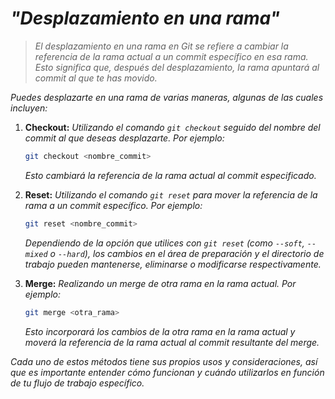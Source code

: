 <!-- Autor: Daniel Benjamin Perez Morales -->
<!-- GitHub: https://github.com/DanielPerezMoralesDev13 -->
<!-- Correo electrónico: danielperezdev@proton.me -->

# ***"Desplazamiento en una rama"***

> *El desplazamiento en una rama en Git se refiere a cambiar la referencia de la rama actual a un commit específico en esa rama. Esto significa que, después del desplazamiento, la rama apuntará al commit al que te has movido.*

*Puedes desplazarte en una rama de varias maneras, algunas de las cuales incluyen:*

1. **Checkout:** *Utilizando el comando `git checkout` seguido del nombre del commit al que deseas desplazarte. Por ejemplo:*

   ```bash
   git checkout <nombre_commit>
   ```

   *Esto cambiará la referencia de la rama actual al commit especificado.*

2. **Reset:** *Utilizando el comando `git reset` para mover la referencia de la rama a un commit específico. Por ejemplo:*

   ```bash
   git reset <nombre_commit>
   ```

   *Dependiendo de la opción que utilices con `git reset` (como `--soft`, `--mixed` o `--hard`), los cambios en el área de preparación y el directorio de trabajo pueden mantenerse, eliminarse o modificarse respectivamente.*

3. **Merge:** *Realizando un merge de otra rama en la rama actual. Por ejemplo:*

   ```bash
   git merge <otra_rama>
   ```

   *Esto incorporará los cambios de la otra rama en la rama actual y moverá la referencia de la rama actual al commit resultante del merge.*

*Cada uno de estos métodos tiene sus propios usos y consideraciones, así que es importante entender cómo funcionan y cuándo utilizarlos en función de tu flujo de trabajo específico.*
